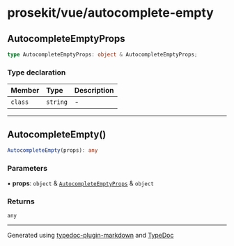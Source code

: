 # prosekit/vue/autocomplete-empty

## AutocompleteEmptyProps

```ts
type AutocompleteEmptyProps: object & AutocompleteEmptyProps;
```

### Type declaration

| Member | Type | Description |
| :------ | :------ | :------ |
| `class` | `string` | - |

***

## AutocompleteEmpty()

```ts
AutocompleteEmpty(props): any
```

### Parameters

▪ **props**: `object` & [`AutocompleteEmptyProps`](../lit/autocomplete-empty.md#autocompleteemptyprops) & `object`

### Returns

`any`

***

Generated using [typedoc-plugin-markdown](https://www.npmjs.com/package/typedoc-plugin-markdown) and [TypeDoc](https://typedoc.org/)

